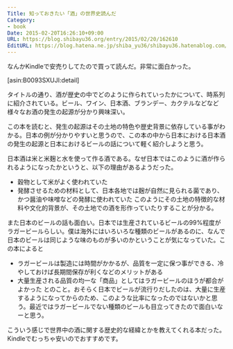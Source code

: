 ```yaml
---
Title: 知っておきたい「酒」の世界史読んだ
Category:
- book
Date: 2015-02-20T16:26:10+09:00
URL: https://blog.shibayu36.org/entry/2015/02/20/162610
EditURL: https://blog.hatena.ne.jp/shiba_yu36/shibayu36.hatenablog.com/atom/entry/8454420450084444591
---
```


なんかKindleで安売りしてたので買って読んだ。非常に面白かった。

[asin:B0093SXUJI:detail]

タイトルの通り、酒が歴史の中でどのように作られていったかについて、時系列に紹介されている。ビール、ワイン、日本酒、ブランデー、カクテルなどなど様々なお酒の発生の起源が分かり興味深い。



この本を読むと、発生の起源はその土地の特色や歴史背景に依存している事がわかる。日本の例が分かりやすいと思うので、この本の中から日本における日本酒の発生の起源と日本におけるビールの話について軽く紹介しようと思う。


日本酒は米と米麹と水を使って作る酒である。なぜ日本ではこのように酒が作られるようになったかというと、以下の理由があるようだった。
- 穀物として米がよく使われていた
- 発酵させるための材料として、日本各地では麹が自然に見られる菌であり、かつ醤油や味噌などの発酵に使われていた
このようにその土地の特徴的な材料や文化的背景が、その土地での酒を形作っていたりすることが分かる。


また日本のビールの話も面白い。日本では生産されているビールの99%程度がラガービールらしい。僕は海外にはいろいろな種類のビールがあるのに、なんで日本のビールは同じような味のものが多いのかということが気になっていた。この本によると
- ラガービールは製造には時間がかかるが、品質を一定に保つ事ができる、冷やしておけば長期間保存が利くなどのメリットがある
- 大量生産される品質の均一な「商品」としてはラガービールのほうが都合がよかった
とのこと。おそらく日本でビールが流行りだしたのは、大量に生産するようになってからのため、このような比率になったのではないかと思う。最近ではラガービールでない種類のビールも目立ってきたので面白いなーと思う。



こういう感じで世界中の酒に関する歴史的な経緯とかを教えてくれる本だった。Kindleでむっちゃ安いのでおすすめです。
